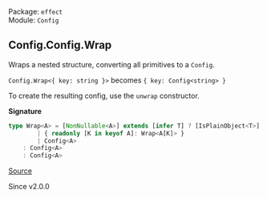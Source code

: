 Package: `effect`<br />
Module: `Config`<br />

## Config.Config.Wrap

Wraps a nested structure, converting all primitives to a `Config`.

`Config.Wrap<{ key: string }>` becomes `{ key: Config<string> }`

To create the resulting config, use the `unwrap` constructor.

**Signature**

```ts
type Wrap<A> = [NonNullable<A>] extends [infer T] ? [IsPlainObject<T>] extends [true] ?
        | { readonly [K in keyof A]: Wrap<A[K]> }
        | Config<A>
    : Config<A>
    : Config<A>
```

[Source](https://github.com/Effect-TS/effect/tree/main/packages/effect/src/Config.ts#L79)

Since v2.0.0